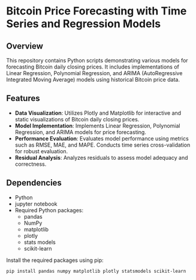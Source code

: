 # Bitcoin Price Forecasting with Time Series and Regression Models

## Overview
This repository contains Python scripts demonstrating various models for forecasting Bitcoin daily closing prices. It includes implementations of Linear Regression, Polynomial Regression, and ARIMA (AutoRegressive Integrated Moving Average) models using historical Bitcoin price data.

## Features
- **Data Visualization**: Utilizes Plotly and Matplotlib for interactive and static visualizations of Bitcoin daily closing prices.
- **Model Implementation**: Implements Linear Regression, Polynomial Regression, and ARIMA models for price forecasting.
- **Performance Evaluation**: Evaluates model performance using metrics such as RMSE, MAE, and MAPE. Conducts time series cross-validation for robust evaluation.
- **Residual Analysis**: Analyzes residuals to assess model adequacy and correctness.

## Dependencies
- Python 
- jupyter notebook
- Required Python packages:
  - pandas
  - NumPy
  - matplotlib
  - plotly
  - stats models
  - scikit-learn

Install the required packages using pip:
```bash
pip install pandas numpy matplotlib plotly statsmodels scikit-learn

